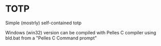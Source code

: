 # TOTP
Simple (mostrly) self-contained totp

Windows (win32) version can be compiled with Pelles C compiler using bld.bat from a "Pelles C Command prompt"
